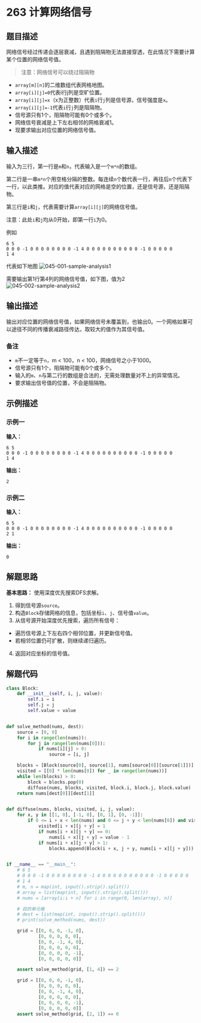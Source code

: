 # 263 计算网络信号

## 题目描述

网络信号经过传递会逐层衰减，且遇到阻隔物无法直接穿透，在此情况下需要计算某个位置的网络信号值。

> 注意：网络信号可以绕过阻隔物

- `array[m][n]`的二维数组代表网格地图。
- `array[i][j]=0`代表i行j列是空旷位置。
- `array[i][j]=x`（x为正整数）代表`i`行`j`列是信号源，信号强度是`x`。
- `array[i][j]=-1`代表`i`行`j`列是阻隔物。
- 信号源只有1个，阻隔物可能有0个或多个。
- 网络信号衰减是上下左右相邻的网格衰减1。
- 现要求输出对应位置的网络信号值。

## 输入描述

输入为三行，第一行是`m`和`n`，代表输入是一个`m*n`的数组。

第二行是一串`m*n`个用空格分隔的整数。每连续`n`个数代表一行，再往后`n`个代表下一行，以此类推。对应的值代表对应的网格是空的位置，还是信号源，还是阻隔物。

第三行是`i`和`j`，代表需要计算`array[i][j]`的网络信号值。

注意：此处`i`和`j`均从0开始，即第一行`i`为0。

例如
```
6 5
0 0 0 -1 0 0 0 0 0 0 0 0 -1 4 0 0 0 0 0 0 0 0 0 0 -1 0 0 0 0 0
1 4
```

代表如下地图
![045-001-sample-analysis1](images/045-001-sample-analysis1.png)

需要输出第1行第4列的网络信号值，如下图，值为2
![045-002-sample-analysis2](images/045-002-sample-analysis2.png)

## 输出描述

输出对应位置的网络信号值，如果网络信号未覆盖到，也输出0。一个网格如果可以途径不同的传播衰减路径传达，取较大的值作为其信号值。

### 备注

- `m`不一定等于`n`，m < 100，n < 100，网络信号之小于1000。
- 信号源只有1个，阻隔物可能有0个或多个。
- 输入的`m`、`n`与第二行的数组是合法的，无需处理数量对不上的异常情况。
- 要求输出信号值的位置，不会是阻隔物。

## 示例描述

### 示例一

**输入：**
```text
6 5
0 0 0 -1 0 0 0 0 0 0 0 0 -1 4 0 0 0 0 0 0 0 0 0 0 -1 0 0 0 0 0
1 4
```

**输出：**
```text
2
```

### 示例二

**输入：**
```text
6 5
0 0 0 -1 0 0 0 0 0 0 0 0 -1 4 0 0 0 0 0 0 0 0 0 0 -1 0 0 0 0 0
2 1
```

**输出：**
```text
0
```

## 解题思路

**基本思路：** 使用深度优先搜索DFS求解。

1. 得到信号源`source`。
2. 构造`Block`存储网格的信息，包括坐标`i`、`j`、信号值`value`。
3. 从信号源开始深度优先搜索，遍历所有信号：
  - 遍历信号源上下左右四个相邻位置，并更新信号值。
  - 若相邻位置仍可扩散，则继续递归遍历。
4. 返回对应坐标的信号值。

## 解题代码
```python
class Block:
    def __init__(self, i, j, value):
        self.i = i
        self.j = j
        self.value = value


def solve_method(nums, dest):
    source = [0, 0]
    for i in range(len(nums)):
        for j in range(len(nums[0])):
            if nums[i][j] > 0:
                source = [i, j]

    blocks = [Block(source[0], source[1], nums[source[0]][source[1]])]
    visited = [[0] * len(nums[0]) for _ in range(len(nums))]
    while len(blocks) > 0:
        block = blocks.pop(0)
        diffuse(nums, blocks, visited, block.i, block.j, block.value)
    return nums[dest[0]][dest[1]]


def diffuse(nums, blocks, visited, i, j, value):
    for x, y in [[1, 0], [-1, 0], [0, 1], [0, -1]]:
        if 0 <= i + x < len(nums) and 0 <= j + y < len(nums[0]) and visited[i + x][j + y] == 0:
            visited[i + x][j + y] = 1
            if nums[i + x][j + y] == 0:
                nums[i + x][j + y] = value - 1
            if nums[i + x][j + y] > 1:
                blocks.append(Block(i + x, j + y, nums[i + x][j + y]))


if __name__ == "__main__":
    # 6 5
    # 0 0 0 -1 0 0 0 0 0 0 0 0 -1 4 0 0 0 0 0 0 0 0 0 0 -1 0 0 0 0 0
    # 1 4
    # m, n = map(int, input().strip().split())
    # array = list(map(int, input().strip().split()))
    # nums = [array[i:i + n] for i in range(0, len(array), n)]

    # 目的单元格
    # dest = list(map(int, input().strip().split()))
    # print(solve_method(nums, dest))

    grid = [[0, 0, 0, -1, 0],
            [0, 0, 0, 0, 0],
            [0, 0, -1, 4, 0],
            [0, 0, 0, 0, 0],
            [0, 0, 0, 0, -1],
            [0, 0, 0, 0, 0]]

    assert solve_method(grid, [1, 4]) == 2

    grid = [[0, 0, 0, -1, 0],
            [0, 0, 0, 0, 0],
            [0, 0, -1, 4, 0],
            [0, 0, 0, 0, 0],
            [0, 0, 0, 0, -1],
            [0, 0, 0, 0, 0]]
    assert solve_method(grid, [2, 1]) == 0
```